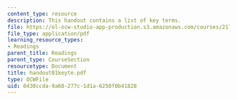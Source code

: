 ```yaml
---
content_type: resource
description: This handout contains a list of key terms.
file: https://ol-ocw-studio-app-production.s3.amazonaws.com/courses/21l-012-forms-of-western-narrative-spring-2004/0430ccda9a68277c1d1a6250f0b41828_handout01keyte.pdf
file_type: application/pdf
learning_resource_types:
- Readings
parent_title: Readings
parent_type: CourseSection
resourcetype: Document
title: handout01keyte.pdf
type: OCWFile
uid: 0430ccda-9a68-277c-1d1a-6250f0b41828
---
```

